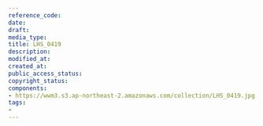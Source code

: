 ```yaml
---
reference_code: 
date: 
draft: 
media_type: 
title: LHS_0419
description: 
modified_at: 
created_at: 
public_access_status: 
copyright_status: 
components:
- https://wwm3.s3.ap-northeast-2.amazonaws.com/collection/LHS_0419.jpg
tags:
- 
---
```

